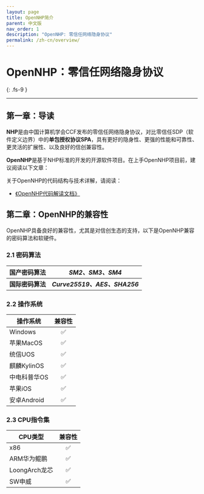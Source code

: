 ```yaml
---
layout: page
title: OpenNHP简介
parent: 中文版
nav_order: 1
description: "OpenNHP: 零信任网络隐身协议"
permalink: /zh-cn/overview/
---
```


# OpenNHP：零信任网络隐身协议
{: .fs-9 }

---

## 第一章：导读

**NHP**是由中国计算机学会CCF发布的零信任网络隐身协议，对比零信任SDP（软件定义边界）中的**单包授权协议SPA**，具有更好的隐身性、更强的性能和可靠性、更灵活的扩展性、以及良好的信创兼容性。

**OpenNHP**是基于NHP标准的开发的开源软件项目。在上手OpenNHP项目前，建议阅读以下文章：

关于OpenNHP的代码结构与技术详解，请阅读：

- [《OpenNHP代码解读文档》](../code/)

## 第二章：OpenNHP的兼容性

OpenNHP具备良好的兼容性，尤其是对信创生态的支持，以下是OpenNHP兼容的密码算法和软硬件。

### 2.1 密码算法

| 国产密码算法 |  *SM2、SM3、SM4*  |  
|---|---|
| **国际密码算法**   |  ***Curve25519、AES、SHA256***  |

### 2.2 操作系统

| 操作系统 |  兼容性  |
|---|:---:|
| Windows   |  ✅ |
| 苹果MacOS   |  ✅ |
| 统信UOS   |  ✅ |
| 麒麟KylinOS   |  ✅ |
| 中电科普华OS   |  ✅ |  
| 苹果iOS   |  ✅ |
| 安卓Android   |  ✅ |

### 2.3 CPU指令集

| CPU类型 |  兼容性  |
|---|:---:|
| x86   |  ✅ |
| ARM华为鲲鹏   |  ✅ |
|  LoongArch龙芯   |  ✅ |
|  SW申威   |  ✅ |

